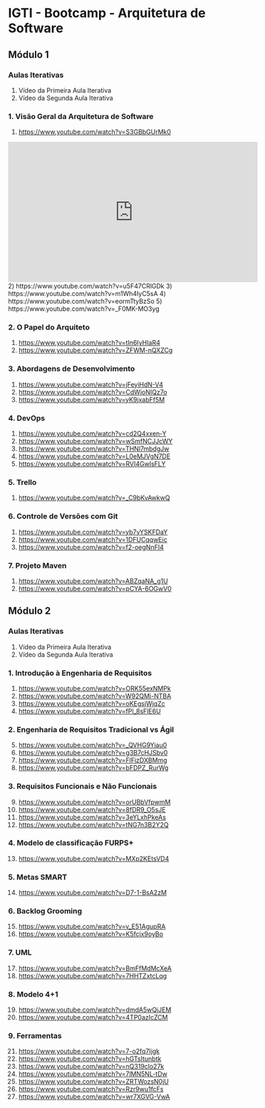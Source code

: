 # IGTI - Bootcamp - Arquitetura de Software

## Módulo 1
### Aulas Iterativas
1) Vídeo da Primeira Aula Iterativa
2) Vídeo da Segunda Aula Iterativa

### 1. Visão Geral da Arquitetura de Software
1) https://www.youtube.com/watch?v=S3GBbGUrMk0
<iframe width="560" height="315" src="https://www.youtube.com/embed/S3GBbGUrMk0" title="YouTube video player" frameborder="0" allow="accelerometer; autoplay; clipboard-write; encrypted-media; gyroscope; picture-in-picture" allowfullscreen></iframe>
2) https://www.youtube.com/watch?v=u5F47CRlGDk
3) https://www.youtube.com/watch?v=m1Wh4IyC5sA
4) https://www.youtube.com/watch?v=eormTtyBzSo
5) https://www.youtube.com/watch?v=_F0MK-MO3yg

### 2. O Papel do Arquiteto
1) https://www.youtube.com/watch?v=tIn6IyHIaR4
2) https://www.youtube.com/watch?v=ZFWM-nQXZCg

### 3. Abordagens de Desenvolvimento
1) https://www.youtube.com/watch?v=jFeyiHdN-V4
2) https://www.youtube.com/watch?v=CdWjoNIQz7o
3) https://www.youtube.com/watch?v=yK9jxabFf5M

### 4. DevOps
1) https://www.youtube.com/watch?v=cd2Q4xxen-Y
2) https://www.youtube.com/watch?v=wSmfNCJJcWY
3) https://www.youtube.com/watch?v=THNl7mbdgJw
4) https://www.youtube.com/watch?v=L0eMJVgN7DE
5) https://www.youtube.com/watch?v=RVI4GwIsFLY

### 5. Trello
1) https://www.youtube.com/watch?v=_C9bKvAwkwQ

### 6. Controle de Versões com Git
1) https://www.youtube.com/watch?v=yb7yYSKFDaY
2) https://www.youtube.com/watch?v=1DFUCqqwEic
3) https://www.youtube.com/watch?v=f2-oegNnFI4 

### 7. Projeto Maven
1) https://www.youtube.com/watch?v=ABZqaNA_g1U
2) https://www.youtube.com/watch?v=pCYA-6OGwV0

## Módulo 2
### Aulas Iterativas
1) Vídeo da Primeira Aula Iterativa
2) Vídeo da Segunda Aula Iterativa

### 1. Introdução à Engenharia de Requisitos
1) https://www.youtube.com/watch?v=ORK55exNMPk
2) https://www.youtube.com/watch?v=W92QMi-NTBA
3) https://www.youtube.com/watch?v=oKEgsjWjqZc
4) https://www.youtube.com/watch?v=fPl_8sFlE6U

### 2. Engenharia de Requisitos Tradicional vs Ágil
5) https://www.youtube.com/watch?v=_QVHG9Yiau0
6) https://www.youtube.com/watch?v=g3B7cHJSbv0
7) https://www.youtube.com/watch?v=FlFizDXBMmg
8) https://www.youtube.com/watch?v=bFDPZ_RurWg

### 3. Requisitos Funcionais e Não Funcionais
9) https://www.youtube.com/watch?v=orUBbVfpwmM
10) https://www.youtube.com/watch?v=8fDR9_O5sJE
11) https://www.youtube.com/watch?v=3eYLxhPkeAs
12) https://www.youtube.com/watch?v=tNG7n3B2Y2Q

### 4. Modelo de classificação FURPS+
13) https://www.youtube.com/watch?v=MXp2KEtsVD4

### 5. Metas SMART
14) https://www.youtube.com/watch?v=D7-1-BsA2zM

### 6. Backlog Grooming
15) https://www.youtube.com/watch?v=v_E51AgupRA
16) https://www.youtube.com/watch?v=K5fcjx9oyBo

### 7. UML
17) https://www.youtube.com/watch?v=BmFfMdMcXeA
18) https://www.youtube.com/watch?v=7HHTZxtcLqg

### 8. Modelo 4+1
19) https://www.youtube.com/watch?v=dmdA5wQjJEM
20) https://www.youtube.com/watch?v=4TP0azIcZCM

### 9. Ferramentas
21) https://www.youtube.com/watch?v=7-o2fq7Ijgk
22) https://www.youtube.com/watch?v=hGTsItunbtk
23) https://www.youtube.com/watch?v=nQ319clo27k
24) https://www.youtube.com/watch?v=7lMN5NL-tDw
25) https://www.youtube.com/watch?v=ZRTWozsN0jU
26) https://www.youtube.com/watch?v=Rzr9wu1fcFs
27) https://www.youtube.com/watch?v=wr7XGVG-VwA